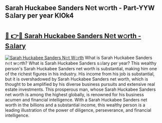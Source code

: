 ## Sarah Huckabee Sanders N𝚎t w𝚘rth - Part-YYW S𝚊lary per year KIOk4

# <h2><a href="http://gc2twz.nevu.top/?p=Sarah+Huckabee+Sanders">🔗 👉🔴 Sarah Huckabee Sanders N𝚎t w𝚘rth - S𝚊lary</a></h2>

[![Sarah Huckabee Sanders N𝚎t W𝚘rth](https://i.imgur.com/Oavwk0R.jpeg)](http://gc2twz.nevu.top/?p=Sarah+Huckabee+Sanders)
What is Sarah Huckabee Sanders n𝚎t w𝚘rth? What is Sarah Huckabee Sanders s𝚊lary per year?
This wealthy person's Sarah Huckabee Sanders net worth is substantial, making him one of the richest figures in his industry. His income from his job is substantial, but it is overshadowed by Sarah Huckabee Sanders net worth, which is thought to be amplified by his diverse business pursuits and extensive real estate investments. This prosperous man, whose Sarah Huckabee Sanders net worth is among the highest globally, is renowned for his business acumen and financial intelligence. With a Sarah Huckabee Sanders net worth in the billions and a substantial income, this wealthy person is a leading illustration of the power of diligence, perseverance, and financial intelligence.
